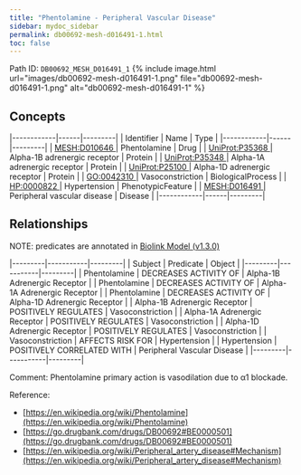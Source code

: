 ```yaml
---
title: "Phentolamine - Peripheral Vascular Disease"
sidebar: mydoc_sidebar
permalink: db00692-mesh-d016491-1.html
toc: false 
---
```



Path ID: `DB00692_MESH_D016491_1`
{% include image.html url="images/db00692-mesh-d016491-1.png" file="db00692-mesh-d016491-1.png" alt="db00692-mesh-d016491-1" %}

## Concepts

|------------|------|---------|
| Identifier | Name | Type    |
|------------|------|---------|
| <a href="https://identifiers.org/MESH:D010646">MESH:D010646 </a> | Phentolamine | Drug |
| <a href="https://identifiers.org/UniProt:P35368">UniProt:P35368 </a> | Alpha-1B adrenergic receptor | Protein |
| <a href="https://identifiers.org/UniProt:P35348">UniProt:P35348 </a> | Alpha-1A adrenergic receptor | Protein |
| <a href="https://identifiers.org/UniProt:P25100">UniProt:P25100 </a> | Alpha-1D adrenergic receptor | Protein |
| <a href="https://identifiers.org/GO:0042310">GO:0042310 </a> | Vasoconstriction | BiologicalProcess |
| <a href="https://identifiers.org/HP:0000822">HP:0000822 </a> | Hypertension | PhenotypicFeature |
| <a href="https://identifiers.org/MESH:D016491">MESH:D016491 </a> | Peripheral vascular disease | Disease |
|------------|------|---------|

## Relationships


NOTE: predicates are annotated in <a href="https://github.com/biolink/biolink-model/releases/tag/v1.3.0">Biolink Model (v1.3.0)</a>

|---------|-----------|---------|
| Subject | Predicate | Object  |
|---------|-----------|---------|
| Phentolamine | DECREASES ACTIVITY OF | Alpha-1B Adrenergic Receptor |
| Phentolamine | DECREASES ACTIVITY OF | Alpha-1A Adrenergic Receptor |
| Phentolamine | DECREASES ACTIVITY OF | Alpha-1D Adrenergic Receptor |
| Alpha-1B Adrenergic Receptor | POSITIVELY REGULATES | Vasoconstriction |
| Alpha-1A Adrenergic Receptor | POSITIVELY REGULATES | Vasoconstriction |
| Alpha-1D Adrenergic Receptor | POSITIVELY REGULATES | Vasoconstriction |
| Vasoconstriction | AFFECTS RISK FOR | Hypertension |
| Hypertension | POSITIVELY CORRELATED WITH | Peripheral Vascular Disease |
|---------|-----------|---------|

Comment: Phentolamine primary action is vasodilation due to α1 blockade.

Reference: 
  - [https://en.wikipedia.org/wiki/Phentolamine](https://en.wikipedia.org/wiki/Phentolamine)
  - [https://go.drugbank.com/drugs/DB00692#BE0000501](https://go.drugbank.com/drugs/DB00692#BE0000501)
  - [https://en.wikipedia.org/wiki/Peripheral_artery_disease#Mechanism](https://en.wikipedia.org/wiki/Peripheral_artery_disease#Mechanism)
